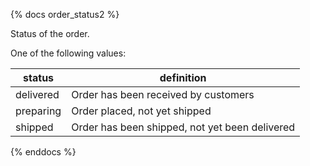 {% docs order_status2 %}

Status of the order.

One of the following values: 

| status         | definition                                       |
|----------------|--------------------------------------------------|
| delivered      | Order has been received by customers             |
| preparing      | Order placed, not yet shipped                    |
| shipped        | Order has been shipped, not yet been delivered   |

{% enddocs %}
